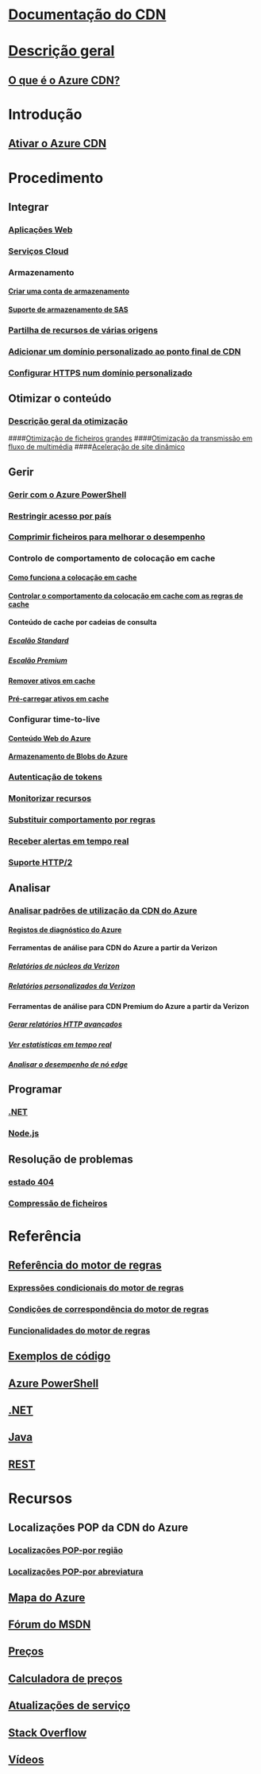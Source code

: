 # [Documentação do CDN](index.md)

# [Descrição geral](cdn-overview.md)
## [O que é o Azure CDN?](../best-practices-cdn.md?toc=%2fazure%2fcdn%2ftoc.json)

# Introdução
## [Ativar o Azure CDN](cdn-create-new-endpoint.md)

# Procedimento
## Integrar
### [Aplicações Web](../app-service/app-service-web-tutorial-content-delivery-network.md?toc=%2fazure%2fcdn%2ftoc.json)
### [Serviços Cloud](cdn-cloud-service-with-cdn.md)
### Armazenamento
#### [Criar uma conta de armazenamento](cdn-create-a-storage-account-with-cdn.md)
#### [Suporte de armazenamento de SAS](cdn-sas-storage-support.md)
### [Partilha de recursos de várias origens](cdn-cors.md)
### [Adicionar um domínio personalizado ao ponto final de CDN](cdn-map-content-to-custom-domain.md)
### [Configurar HTTPS num domínio personalizado](cdn-custom-ssl.md)
## Otimizar o conteúdo
### [Descrição geral da otimização](cdn-optimization-overview.md)
####[Otimização de ficheiros grandes](cdn-large-file-optimization.md)
####[Otimização da transmissão em fluxo de multimédia](cdn-media-streaming-optimization.md)
####[Aceleração de site dinâmico](cdn-dynamic-site-acceleration.md)
 
## Gerir
### [Gerir com o Azure PowerShell](cdn-manage-powershell.md)
### [Restringir acesso por país](cdn-restrict-access-by-country.md)
### [Comprimir ficheiros para melhorar o desempenho](cdn-improve-performance.md)
### Controlo de comportamento de colocação em cache
#### [Como funciona a colocação em cache](cdn-how-caching-works.md)
#### [Controlar o comportamento da colocação em cache com as regras de cache](cdn-caching-rules.md)
#### Conteúdo de cache por cadeias de consulta
##### [Escalão Standard](cdn-query-string.md)
##### [Escalão Premium](cdn-query-string-premium.md)
#### [Remover ativos em cache](cdn-purge-endpoint.md)
#### [Pré-carregar ativos em cache](cdn-preload-endpoint.md)
### Configurar time-to-live
#### [Conteúdo Web do Azure](cdn-manage-expiration-of-cloud-service-content.md)
#### [Armazenamento de Blobs do Azure](cdn-manage-expiration-of-blob-content.md)
### [Autenticação de tokens](cdn-token-auth.md)
### [Monitorizar recursos](cdn-resource-health.md)
### [Substituir comportamento por regras](cdn-rules-engine.md)
### [Receber alertas em tempo real](cdn-real-time-alerts.md)
### [Suporte HTTP/2](cdn-http2.md)

## Analisar
### [Analisar padrões de utilização da CDN do Azure](cdn-log-analysis.md)
#### [Registos de diagnóstico do Azure](cdn-azure-diagnostic-logs.md)
#### Ferramentas de análise para CDN do Azure a partir da Verizon
##### [Relatórios de núcleos da Verizon](cdn-analyze-usage-patterns.md)
##### [Relatórios personalizados da Verizon](cdn-verizon-custom-reports.md)
#### Ferramentas de análise para CDN Premium do Azure a partir da Verizon
##### [Gerar relatórios HTTP avançados](cdn-advanced-http-reports.md)
##### [Ver estatísticas em tempo real](cdn-real-time-stats.md)
##### [Analisar o desempenho de nó edge](cdn-edge-performance.md)

## Programar
### [.NET](cdn-app-dev-net.md)
### [Node.js](cdn-app-dev-node.md)

## Resolução de problemas
### [estado 404](cdn-troubleshoot-endpoint.md)
### [Compressão de ficheiros](cdn-troubleshoot-compression.md)

# Referência
##  [Referência do motor de regras](cdn-rules-engine-reference.md)
### [Expressões condicionais do motor de regras](cdn-rules-engine-reference-conditional-expressions.md)
### [Condições de correspondência do motor de regras](cdn-rules-engine-reference-match-conditions.md)
### [Funcionalidades do motor de regras](cdn-rules-engine-reference-features.md)
## [Exemplos de código](https://azure.microsoft.com/en-us/resources/samples/?service=cdn)
## [Azure PowerShell](/powershell/module/azurerm.cdn)
## [.NET](/dotnet/api/microsoft.azure.management.cdn)
## [Java](/java/api/com.microsoft.azure.management.cdn)
## [REST](/rest/api/cdn/)

# Recursos
## Localizações POP da CDN do Azure
### [Localizações POP-por região](cdn-pop-locations.md)
### [Localizações POP-por abreviatura](cdn-pop-abbreviations.md)
## [Mapa do Azure](https://azure.microsoft.com/roadmap/)
## [Fórum do MSDN](https://social.msdn.microsoft.com/Forums/en-US/home?forum=azurecdn)
## [Preços](https://azure.microsoft.com/pricing/details/cdn/)
## [Calculadora de preços](https://azure.microsoft.com/pricing/calculator/)
## [Atualizações de serviço](https://azure.microsoft.com/updates/?product=cdn)
## [Stack Overflow](http://stackoverflow.com/questions/tagged/azure-cdn)
## [Vídeos](https://azure.microsoft.com/documentation/videos/index/?services=cdn)

